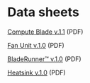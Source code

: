# Data sheets


[Compute Blade v.1.1](/datasheet/ComputeBlade_datasheet_v.1.1.pdf) (PDF)

[Fan Unit v.1.0](/datasheet/FanUnit_datasheet_v.1.0.pdf) (PDF)

[BladeRunner™️ v.1.0](/datasheet/BladeRunner_datasheet_v.1.0.pdf) (PDF)

[Heatsink v.1.0](/datasheet/Heatsink_datasheet_v.1.0.pdf) (PDF)